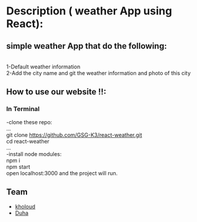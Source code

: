 
# Description ( weather App using React):

  

## simple weather App that do the following:
<br> 1-Default weather information
<br> 2-Add the city name and git the weather information and photo of this city 

 ## How to use our website !!:
 ### In Terminal
 -clone these repo:
 <br>...
 <br> git clone https://github.com/GSG-K3/react-weather.git
 <br> cd react-weather
 <br> ...
 <br> -install node modules:
 <br> npm i
 <br> npm start
 <br> open localhost:3000 and the project will run.


## Team
- [kholoud](https://github.com/kholoudfann)
- [Duha](https://github.com/Duha96)
